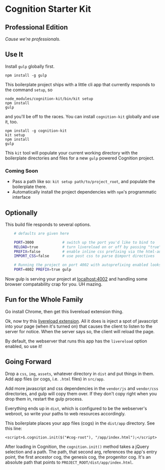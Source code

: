 # Cognition Starter Kit
## Professional Edition

_Cause we're professionals._

## Use It

Install `gulp` globally first.

    npm install -g gulp

This boilerplate project ships with a little cli app that currently responds
to the command `setup`, so

    node_modules/cognition-kit/bin/kit setup
    npm install
    gulp

and you'll be off to the races. You can install `cognition-kit` globally and use
it, too.

    npm install -g cognition-kit
    kit setup
    npm install
    gulp

This `kit` tool will populate your current working directory with
the boilerplate directories and files for a new `gulp` powered Cognition project.

### Coming Soon

* Pass a path like so: `kit setup path/to/project_root`, and populate the boilerplate there.
* Automatically install the project dependencies with `npm`'s programmatic interface

## Optionally

This build file responds to several options.

```sh
    # defaults are given here

    PORT=3000             # switch up the port you'd like to bind to
    RELOAD=true           # turn livereload on or off by passing "true" or "false"
    PREFIX=false          # enable inline css prefixing via the html-autoprefixer postcss module
    IMPORT_CSS=false      # use post css to parse @import directives

    # Running the project on port 4002 with autoprefixing enabled looks like this:
    PORT=4002 PREFIX=true gulp

```

Now gulp is serving your project at [localhost:4002](http://localhost:4002) and
handling some browser compatability crap for you. UH mazing.

## Fun for the Whole Family

Go install Chrome, then get this livereload extension thing.

Ok, now try this [livereload extension](https://chrome.google.com/webstore/detail/livereload/jnihajbhpnppcggbcgedagnkighmdlei?hl=en).
All it does is inject a spot of javascript into your page (when it's turned on)
that causes the client to listen to the server for notice. When the server says
so, the client will reload the page.

By default, the webserver that runs this app has the `livereload` option
enabled, so use it!

## Going Forward

Drop a `css`, `img`, `assets`, whatever directory in `dist` and put things in
them. Add app files (or cogs, i.e. `.html` files) in `src/app`.

Add more javascript and css dependencies in the `vendor/js` and `vendor/css`
directories, and gulp will copy them over.  If they don't copy right when you
drop them in, restart the gulp process.

Everything ends up in `dist`, which is configured to be the webserver's
webroot, so write your paths to web resources accordingly.

This boilerplate places your app files (cogs) in the `dist/app` directory. See this
line:

    <script>$.cognition.init($("#cog-root"), "/app/index.html");</script>

After loading in Cognition, the `cognition.init()` method takes a jQuery selection
and a path.  The path, that second arg, references the app's entry point, the
first ancestor cog, the genesis cog, the progenitor cog. It's an absolute path
that points to `PROJECT_ROOT/dist/app/index.html`.
